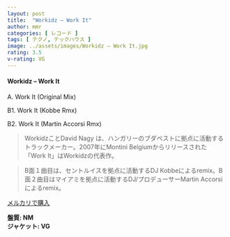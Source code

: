 ```yaml
---
layout: post
title:  "Workidz – Work It"
author: mmr
categories: [ レコード ]
tags: [ テクノ, テックハウス ]
image: ../assets/images/Workidz – Work It.jpg
rating: 3.5
v-rating: VG
---
```


#### Workidz – Work It

A. Work It (Original Mix)

B1. Work It (Kobbe Rmx) 

B2. Work It (Martin Accorsi Rmx) 
 
> WorkidzことDavid Nagy は、ハンガリーのブダペストに拠点に活動するトラックメーカー。2007年にMontini Belgiumからリリースされた「Work It」はWorkidzの代表作。

> B面１曲目は、セントルイスを拠点に活動するDJ Kobbeによるremix。B面２曲目はマイアミを拠点に活動するDJ/プロデューサーMartin Accorsiによるremix。

[メルカリで購入](https://jp.mercari.com/item/m40800419053)

<div class="mt-4 mb-4 d-flex align-items-center">
<strong class="mr-1">盤質: NM</strong>
</div>
<div class="mt-4 mb-4 d-flex align-items-center">
<strong class="mr-1">ジャケット: VG</strong>
</div>
